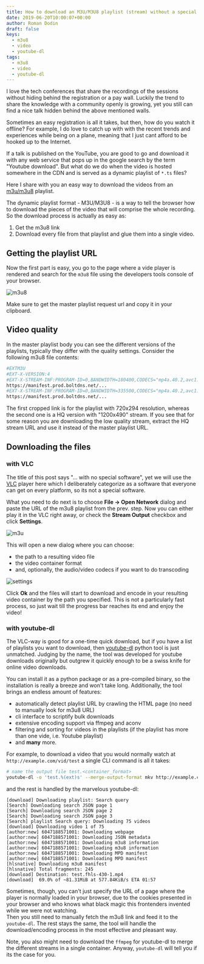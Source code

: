 ```yaml
---
title: How to download an M3U/M3U8 playlist (stream) without a special software
date: 2019-06-20T10:00:07+00:00
author: Roman Dodin
draft: false
keys:
  - m3u8
  - video
  - youtube-dl
tags:
  - m3u8
  - video
  - youtube-dl
---
```


I love the tech conferences that share the recordings of the sessions without hiding behind the registration or a pay wall. Luckily the trend to share the knowledge with a community openly is growing, yet you still can find a nice talk hidden behind the above mentioned walls. 

Sometimes an easy registration is all it takes, but then, how do you watch it offline? For example, I do love to catch up with with the recent trends and experiences while being on a plane, meaning that I just cant afford to be hooked up to the Internet.

If a talk is published on the YouTube, you are good to go and download it with any web service that pops up in the google search by the term "Youtube download". But what do we do when the video is hosted somewhere in the CDN and is served as a dynamic playlist of `*.ts` files?

Here I share with you an easy way to download the videos from an [m3u/m3u8](https://en.wikipedia.org/wiki/M3U) playlist.

<!--more-->

The dynamic playlist format - M3U/M3U8 - is a way to tell the browser how to download the pieces of the video that will comprise the whole recording. So the download process is actually as easy as:

1. Get the m3u8 link
2. Download every file from that playlist and glue them into a single video.

## Getting the playlist URL
Now the first part is easy, you go to the page where a vide player is rendered and search for the `m3u8` file using the developers tools console of your browser.

![m3u8](https://gitlab.com/rdodin/pics/-/wikis/uploads/d93e36091a2753714bdb6e56ba796a70/image.png)

Make sure to get the master playlist request url and copy it in your clipboard.

## Video quality
In the master playlist body you can see the different versions of the playlists, typically they differ with the quality settings. Consider the following m3u8 file contents:

```bash
#EXTM3U
#EXT-X-VERSION:4
#EXT-X-STREAM-INF:PROGRAM-ID=0,BANDWIDTH=180400,CODECS="mp4a.40.2,avc1.4d001e",RESOLUTION=720x294,AUDIO="audio-0",CLOSED-CAPTIONS=NONE
https://manifest.prod.boltdns.net/...
#EXT-X-STREAM-INF:PROGRAM-ID=0,BANDWIDTH=335500,CODECS="mp4a.40.2,avc1.4d001f",RESOLUTION=1200x490,AUDIO="audio-1",CLOSED-CAPTIONS=NONE
https://manifest.prod.boltdns.net/...
```

The first cropped link is for the playlist with 720x294 resolution, whereas the second one is a HQ version with "1200x490" stream. If you see that for some reason you are downloading the low quality stream, extract the HQ stream URL and use it instead of the master playlist URL.

## Downloading the files
### with VLC
The title of this post says "... with no special software", yet we will use the [VLC](https://www.videolan.org/vlc/) player here which I deliberately categorize as a software that everyone can get on every platform, so its not a special software.

What you need to do next is to choose **File -> Open Network** dialog and paste the URL of the m3u8 playlist from the prev. step. Now you can either play it in the VLC right away, or check the **Stream Output** checkbox and click **Settings**.

![m3u](https://gitlab.com/rdodin/pics/-/wikis/uploads/a7e2a5ccdb760fcb543914f7c244183b/image.png)

This will open a new dialog where you can choose:

* the path to a resulting video file
* the video container format
* and, optionally, the audio/video codecs if you want to do transcoding

![settings](https://gitlab.com/rdodin/pics/-/wikis/uploads/84ac91ad725e848045ea53ad5d818c0c/image.png)

Click **Ok** and the files will start to download and encode in your resulting video container by the path you specified. This is not a particularly fast process, so just wait till the progress bar reaches its end and enjoy the video!

### with youtube-dl
The VLC-way is good for a one-time quick download, but if you have a list of playlists you want to download, then [youtube-dl](https://github.com/ytdl-org/youtube-dl/blob/master/README.md#readme) python tool is just unmatched. Judging by the name, the tool was developed for youtube downloads originally but outgrew it quickly enough to be a swiss knife for online video downloads.

You can install it as a python package or as a pre-compiled binary, so the installation is really a breeze and won't take long. Additionally, the tool brings an endless amount of features:

* automatically detect playlist URL by crawling the HTML page (no need to manually look for m3u8 URL)
* cli interface to scriptify bulk downloads
* extensive encoding support via ffmpeg and aconv
* filtering and sorting for videos in the playlists (if the playlist has more than one vide, i.e. Youtube playlist)
* and **many** more.

For example, to download a video that you would normally watch at `http://example.com/vid/test` a single CLI command is all it takes:

```bash
# name the output file test.<container_format>
youtube-dl -o 'test.%(ext)s' --merge-output-format mkv http://example.com/vid/test
```
and the rest is handled by the marvelous youtube-dl:

```
[download] Downloading playlist: Search query
[Search] Downloading search JSON page 1
[Search] Downloading search JSON page 2
[Search] Downloading search JSON page 3
[Search] playlist Search query: Downloading 75 videos
[download] Downloading video 1 of 75
[author:new] 6047188571001: Downloading webpage
[author:new] 6047188571001: Downloading JSON metadata
[author:new] 6047188571001: Downloading m3u8 information
[author:new] 6047188571001: Downloading m3u8 information
[author:new] 6047188571001: Downloading MPD manifest
[author:new] 6047188571001: Downloading MPD manifest
[hlsnative] Downloading m3u8 manifest
[hlsnative] Total fragments: 245
[download] Destination: test.fhls-430-1.mp4
[download]  69.0% of ~81.31MiB at 577.84KiB/s ETA 01:57
```

Sometimes, though, you can't just specify the URL of a page where the player is normally loaded in your browser, due to the cookies presented in your browser and who knows what black magic this frontenders invented while we were not watching.  
Then you still need to manually fetch the m3u8 link and feed it to the `youtube-dl`. The rest stays the same, the tool will handle the download/encoding process in the most effective and pleasant way.

Note, you also might need to download the `ffmpeg` for youtube-dl to merge the different streams in a single container. Anyway, `youtube-dl` will tell you if its the case for you.

